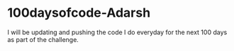 # 100daysofcode-Adarsh
I will be updating and pushing the code I do everyday for the next 100 days as part of the challenge.
